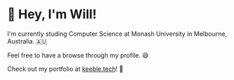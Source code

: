 # 👋 Hey, I'm Will!
I'm currently studing Computer Science at Monash University in Melbourne, Australia. 🇦🇺

Feel free to have a browse through my profile. 😄

Check out my portfolio at [keeble.tech](https://www.keeble.tech/)! 🚀
